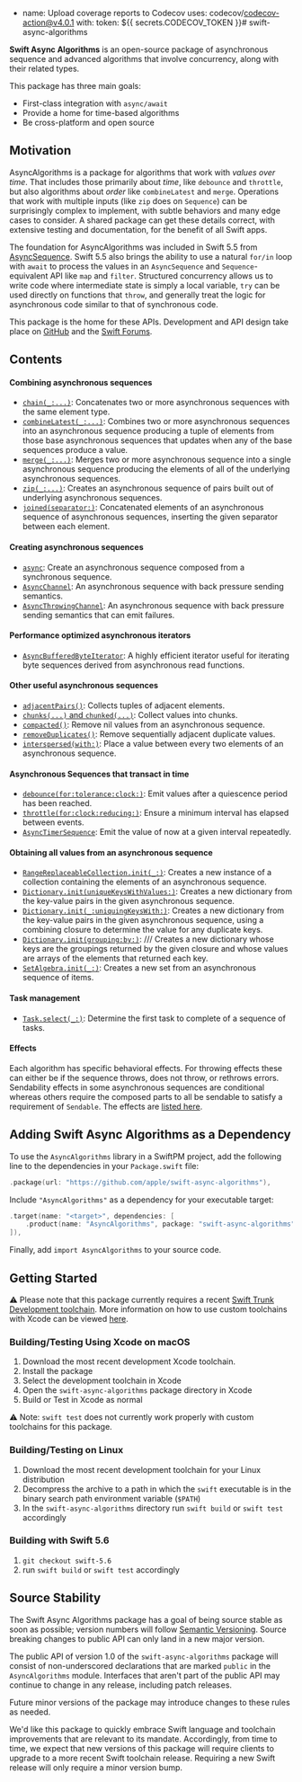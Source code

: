 - name: Upload coverage reports to Codecov
    uses: codecov/codecov-action@v4.0.1
    with:
      token: ${{ secrets.CODECOV_TOKEN }}# swift-async-algorithms

**Swift Async Algorithms** is an open-source package of asynchronous sequence and advanced algorithms that involve concurrency, along with their related types.

This package has three main goals:

- First-class integration with `async/await`
- Provide a home for time-based algorithms
- Be cross-platform and open source

## Motivation

 AsyncAlgorithms is a package for algorithms that work with *values over time*. That includes those primarily about *time*, like `debounce` and `throttle`, but also algorithms about *order* like `combineLatest` and `merge`. Operations that work with multiple inputs (like `zip` does on `Sequence`) can be surprisingly complex to implement, with subtle behaviors and many edge cases to consider. A shared package can get these details correct, with extensive testing and documentation, for the benefit of all Swift apps.

 The foundation for AsyncAlgorithms was included in Swift 5.5 from [AsyncSequence](https://github.com/apple/swift-evolution/blob/main/proposals/0298-asyncsequence.md). Swift 5.5 also brings the ability to use a natural `for/in` loop with `await` to process the values in an `AsyncSequence` and `Sequence`-equivalent API like `map` and `filter`. Structured concurrency allows us to write code where intermediate state is simply a local variable, `try` can be used directly on functions that `throw`, and generally treat the logic for asynchronous code similar to that of synchronous code.

This package is the home for these APIs. Development and API design take place on [GitHub](https://github.com/apple/swift-async-algorithms) and the [Swift Forums](https://forums.swift.org/c/related-projects/swift-async-algorithms).

## Contents

#### Combining asynchronous sequences

- [`chain(_:...)`](https://github.com/apple/swift-async-algorithms/blob/main/Guides/Chain.md): Concatenates two or more asynchronous sequences with the same element type. 
- [`combineLatest(_:...)`](https://github.com/apple/swift-async-algorithms/blob/main/Guides/CombineLatest.md): Combines two or more asynchronous sequences into an asynchronous sequence producing a tuple of elements from those base asynchronous sequences that updates when any of the base sequences produce a value.
- [`merge(_:...)`](https://github.com/apple/swift-async-algorithms/blob/main/Guides/Merge.md): Merges two or more asynchronous sequence into a single asynchronous sequence producing the elements of all of the underlying asynchronous sequences.
- [`zip(_:...)`](https://github.com/apple/swift-async-algorithms/blob/main/Guides/Zip.md): Creates an asynchronous sequence of pairs built out of underlying asynchronous sequences.
- [`joined(separator:)`](https://github.com/apple/swift-async-algorithms/blob/main/Guides/Joined.md): Concatenated elements of an asynchronous sequence of asynchronous sequences, inserting the given separator between each element.

#### Creating asynchronous sequences

- [`async`](https://github.com/apple/swift-async-algorithms/blob/main/Guides/Lazy.md): Create an asynchronous sequence composed from a synchronous sequence.
- [`AsyncChannel`](https://github.com/apple/swift-async-algorithms/blob/main/Guides/Channel.md): An asynchronous sequence with back pressure sending semantics.
- [`AsyncThrowingChannel`](https://github.com/apple/swift-async-algorithms/blob/main/Guides/Channel.md): An asynchronous sequence with back pressure sending semantics that can emit failures.

#### Performance optimized asynchronous iterators

- [`AsyncBufferedByteIterator`](https://github.com/apple/swift-async-algorithms/blob/main/Guides/BufferedBytes.md): A highly efficient iterator useful for iterating byte sequences derived from asynchronous read functions.

#### Other useful asynchronous sequences
- [`adjacentPairs()`](https://github.com/apple/swift-async-algorithms/blob/main/Guides/AdjacentPairs.md): Collects tuples of adjacent elements.
- [`chunks(...)` and `chunked(...)`](https://github.com/apple/swift-async-algorithms/blob/main/Guides/Chunked.md): Collect values into chunks.
- [`compacted()`](https://github.com/apple/swift-async-algorithms/blob/main/Guides/Compacted.md): Remove nil values from an asynchronous sequence.
- [`removeDuplicates()`](https://github.com/apple/swift-async-algorithms/blob/main/Guides/RemoveDuplicates.md): Remove sequentially adjacent duplicate values.
- [`interspersed(with:)`](https://github.com/apple/swift-async-algorithms/blob/main/Guides/Intersperse.md): Place a value between every two elements of an asynchronous sequence.

#### Asynchronous Sequences that transact in time

- [`debounce(for:tolerance:clock:)`](https://github.com/apple/swift-async-algorithms/blob/main/Guides/Debounce.md): Emit values after a quiescence period has been reached.
- [`throttle(for:clock:reducing:)`](https://github.com/apple/swift-async-algorithms/blob/main/Guides/Throttle.md): Ensure a minimum interval has elapsed between events.
- [`AsyncTimerSequence`](https://github.com/apple/swift-async-algorithms/blob/main/Guides/Timer.md): Emit the value of now at a given interval repeatedly.

#### Obtaining all values from an asynchronous sequence

- [`RangeReplaceableCollection.init(_:)`](https://github.com/apple/swift-async-algorithms/blob/main/Guides/Collections.md): Creates a new instance of a collection containing the elements of an asynchronous sequence.
- [`Dictionary.init(uniqueKeysWithValues:)`](https://github.com/apple/swift-async-algorithms/blob/main/Guides/Collections.md): Creates a new dictionary from the key-value pairs in the given asynchronous sequence.
- [`Dictionary.init(_:uniquingKeysWith:)`](https://github.com/apple/swift-async-algorithms/blob/main/Guides/Collections.md): Creates a new dictionary from the key-value pairs in the given asynchronous sequence, using a combining closure to determine the value for any duplicate keys.
- [`Dictionary.init(grouping:by:)`](https://github.com/apple/swift-async-algorithms/blob/main/Guides/Collections.md):   /// Creates a new dictionary whose keys are the groupings returned by the given closure and whose values are arrays of the elements that returned each key.
- [`SetAlgebra.init(_:)`](https://github.com/apple/swift-async-algorithms/blob/main/Guides/Collections.md): Creates a new set from an asynchronous sequence of items.
  

#### Task management

- [`Task.select(_:)`](https://github.com/apple/swift-async-algorithms/blob/main/Guides/Select.md): Determine the first task to complete of a sequence of tasks.

#### Effects

Each algorithm has specific behavioral effects. For throwing effects these can either be if the sequence throws, does not throw, or rethrows errors. Sendability effects in some asynchronous sequences are conditional whereas others require the composed parts to all be sendable to satisfy a requirement of `Sendable`. The effects are [listed here](https://github.com/apple/swift-async-algorithms/blob/main/Guides/Effects.md).

## Adding Swift Async Algorithms as a Dependency

To use the `AsyncAlgorithms` library in a SwiftPM project, 
add the following line to the dependencies in your `Package.swift` file:

```swift
.package(url: "https://github.com/apple/swift-async-algorithms"),
```

Include `"AsyncAlgorithms"` as a dependency for your executable target:

```swift
.target(name: "<target>", dependencies: [
    .product(name: "AsyncAlgorithms", package: "swift-async-algorithms"),
]),
```

Finally, add `import AsyncAlgorithms` to your source code.

## Getting Started

⚠️ Please note that this package currently requires a recent [Swift Trunk Development toolchain](https://www.swift.org/download/#trunk-development-main). More information on how to use custom toolchains with Xcode can be viewed [here](https://developer.apple.com/library/archive/documentation/ToolsLanguages/Conceptual/Xcode_Overview/AlternativeToolchains.html).

### Building/Testing Using Xcode on macOS

  1. Download the most recent development Xcode toolchain.
  2. Install the package
  4. Select the development toolchain in Xcode
  4. Open the `swift-async-algorithms` package directory in Xcode
  5. Build or Test in Xcode as normal

⚠️ Note: `swift test` does not currently work properly with custom toolchains for this package.

### Building/Testing on Linux

  1. Download the most recent development toolchain for your Linux distribution
  2. Decompress the archive to a path in which the `swift` executable is in the binary search path environment variable (`$PATH`)
  3. In the `swift-async-algorithms` directory run `swift build` or `swift test` accordingly
  
### Building with Swift 5.6

  1. `git checkout swift-5.6`
  2. run `swift build` or `swift test` accordingly

## Source Stability

The Swift Async Algorithms package has a goal of being source stable as soon as possible; version numbers will follow [Semantic Versioning](https://semver.org/). Source breaking changes to public API can only land in a new major version.

The public API of version 1.0 of the `swift-async-algorithms` package will consist of non-underscored declarations that are marked `public` in the `AsyncAlgorithms` module. Interfaces that aren't part of the public API may continue to change in any release, including patch releases.

Future minor versions of the package may introduce changes to these rules as needed.

We'd like this package to quickly embrace Swift language and toolchain improvements that are relevant to its mandate. Accordingly, from time to time, we expect that new versions of this package will require clients to upgrade to a more recent Swift toolchain release. Requiring a new Swift release will only require a minor version bump.

